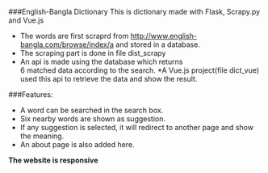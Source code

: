 ###English-Bangla Dictionary
This is dictionary made with Flask, Scrapy.py and Vue.js

* The words are first scraprd from http://www.english-bangla.com/browse/index/a
and stored in a database.
* The scraping part is done in file dist_scrapy
* An api is made using the database which returns  
6 matched data according to the search.
*A Vue.js project(file dict_vue) used this api to retrieve the data and show the result.

###Features:
* A word can be searched in the search box.
* Six nearby words are shown as suggestion.
* If any suggestion is selected, it will redirect to another page
and show the meaning.
* An about page is also added here.

**The website is responsive**